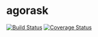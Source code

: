 # agorask
[![Build Status](https://circleci.com/gh/youennPennarun/agorask/tree/master.svg?style=shield)](https://circleci.com/gh/youennPennarun/agorask)
[![Coverage Status](https://codecov.io/github/youennPennarun/agorask/coverage.svg?branch=master)](https://coveralls.io/github/youennPennarun/agorask?branch=master)
